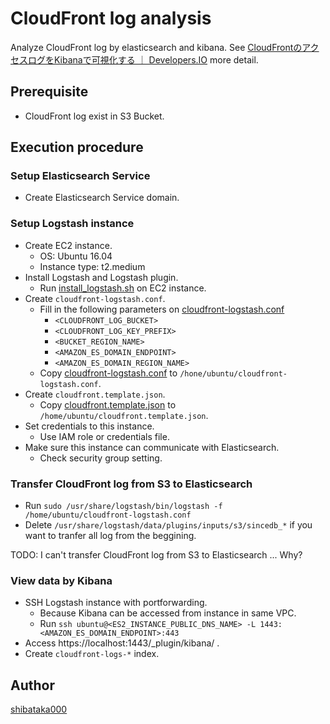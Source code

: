 # CloudFront log analysis

Analyze CloudFront log by elasticsearch and kibana.
See [CloudFrontのアクセスログをKibanaで可視化する ｜ Developers.IO](https://dev.classmethod.jp/server-side/elasticsearch/cloudfront-log-to-kibana/) more detail.

## Prerequisite
- CloudFront log exist in S3 Bucket.

## Execution procedure

### Setup Elasticsearch Service
- Create Elasticsearch Service domain.

### Setup Logstash instance
- Create EC2 instance.
    - OS: Ubuntu 16.04
    - Instance type: t2.medium
- Install Logstash and Logstash plugin.
    - Run [install_logstash.sh](install_logstash.sh) on EC2 instance.
- Create `cloudfront-logstash.conf`.
    - Fill in the following parameters on [cloudfront-logstash.conf](cloudfront-logstash.conf)
        - `<CLOUDFRONT_LOG_BUCKET>`
        - `<CLOUDFRONT_LOG_KEY_PREFIX>`
        - `<BUCKET_REGION_NAME>`
        - `<AMAZON_ES_DOMAIN_ENDPOINT>`
        - `<AMAZON_ES_DOMAIN_REGION_NAME>`
    - Copy [cloudfront-logstash.conf](cloudfront-logstash.conf) to `/hone/ubuntu/cloudfront-logstash.conf`.
- Create `cloudfront.template.json`.
    - Copy [cloudfront.template.json](cloudfront.template.json) to `/home/ubuntu/cloudfront.template.json`.
- Set credentials to this instance.
    - Use IAM role or credentials file.
- Make sure this instance can communicate with Elasticsearch.
    - Check security group setting.

### Transfer CloudFront log from S3 to Elasticsearch
- Run `sudo /usr/share/logstash/bin/logstash -f /home/ubuntu/cloudfront-logstash.conf`
- Delete `/usr/share/logstash/data/plugins/inputs/s3/sincedb_*` if you want to tranfer all log from the beggining.

TODO: I can't transfer CloudFront log from S3 to Elasticsearch ... Why?

### View data by Kibana
- SSH Logstash instance with portforwarding.
    - Because Kibana can be accessed from instance in same VPC.
    - Run `ssh ubuntu@<ES2_INSTANCE_PUBLIC_DNS_NAME> -L 1443:<AMAZON_ES_DOMAIN_ENDPOINT>:443`
- Access https://localhost:1443/_plugin/kibana/ .
- Create `cloudfront-logs-*` index.

## Author
[shibataka000](https://github.com/shibataka000)
